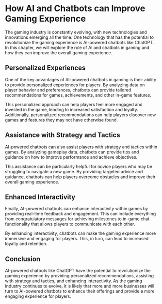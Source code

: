 How AI and Chatbots can Improve Gaming Experience
===================================================================================================

The gaming industry is constantly evolving, with new technologies and innovations emerging all the time. One technology that has the potential to revolutionize the gaming experience is AI-powered chatbots like ChatGPT. In this chapter, we will explore the role of AI and chatbots in gaming and how they can improve the overall gaming experience.

Personalized Experiences
------------------------

One of the key advantages of AI-powered chatbots in gaming is their ability to provide personalized experiences for players. By analyzing data on player behavior and preferences, chatbots can provide tailored recommendations for games, achievements, and other in-game features.

This personalized approach can help players feel more engaged and invested in the game, leading to increased satisfaction and loyalty. Additionally, personalized recommendations can help players discover new games and features they may not have otherwise found.

Assistance with Strategy and Tactics
------------------------------------

AI-powered chatbots can also assist players with strategy and tactics within games. By analyzing gameplay data, chatbots can provide tips and guidance on how to improve performance and achieve objectives.

This assistance can be particularly helpful for novice players who may be struggling to navigate a new game. By providing targeted advice and guidance, chatbots can help players overcome obstacles and improve their overall gaming experience.

Enhanced Interactivity
----------------------

Finally, AI-powered chatbots can enhance interactivity within games by providing real-time feedback and engagement. This can include everything from congratulatory messages for achieving milestones to in-game chat functionality that allows players to communicate with each other.

By enhancing interactivity, chatbots can make the gaming experience more immersive and engaging for players. This, in turn, can lead to increased loyalty and retention.

Conclusion
----------

AI-powered chatbots like ChatGPT have the potential to revolutionize the gaming experience by providing personalized recommendations, assisting with strategy and tactics, and enhancing interactivity. As the gaming industry continues to evolve, it is likely that more and more businesses will turn to AI-powered chatbots to enhance their offerings and provide a more engaging experience for players.
